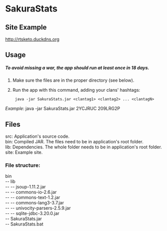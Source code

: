 # SakuraStats

## Site Example

http://rtsketo.duckdns.org



## Usage
##### To avoid missing a war, the app should run at least once in 18 days.
1) Make sure the files are in the proper directory (see below).

2) Run the app with this command, adding your clans' hashtags:

        java -jar SakuraStats.jar <clantag1> <clantag2> ... <clantagN>

  *Example*: java -jar SakuraStats.jar 2YCJRUC 209LRG2P




## Files

src: Application's source code.<br>
bin: Compiled JAR. The files need to be in application's root folder.<br>
lib: Dependencies. The whole folder needs to be in application's root folder.<br>
site: Example site.<br>



### File structure:

bin<br>
-- lib<br>
-- -- jsoup-1.11.2.jar<br>
-- -- commons-io-2.6.jar<br>
-- -- commons-text-1.2.jar<br>
-- -- commons-lang3-3.7.jar<br>
-- -- univocity-parsers-2.5.9.jar<br>
-- -- sqlite-jdbc-3.20.0.jar<br>
-- SakuraStats.jar<br>
-- SakuraStats.bat<br>
